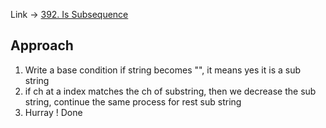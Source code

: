 Link -> [392. Is Subsequence](https://leetcode.com/problems/is-subsequence/description/)

## Approach
1. Write a base condition if string becomes "", it means yes it is a sub string
2. if ch at a index matches the ch of substring, then we decrease the sub string, continue the same process for rest sub string
3. Hurray ! Done